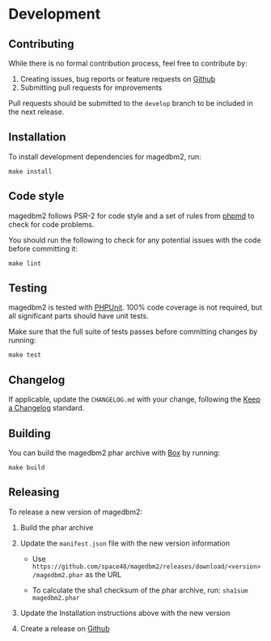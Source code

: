 # Development

## Contributing

While there is no formal contribution process, feel free to contribute by:

1. Creating issues, bug reports or feature requests on [Github](https://github.com/space48/magedbm2/issues)
2. Submitting pull requests for improvements

Pull requests should be submitted to the `develop` branch to be included in the next release.

## Installation

To install development dependencies for magedbm2, run:

    make install

## Code style

magedbm2 follows PSR-2 for code style and a set of rules from [phpmd](https://phpmd.org/) to check for code problems.

You should run the following to check for any potential issues with the code before committing it:

    make lint

## Testing

magedbm2 is tested with [PHPUnit](https://phpunit.de). 100% code coverage is not required, but all significant parts should have unit tests.

Make sure that the full suite of tests passes before committing changes by running:

    make test

## Changelog

If applicable, update the `CHANGELOG.md` with your change, following the [Keep a Changelog](https://keepachangelog.com/en/1.0.0/) standard.

## Building

You can build the magedbm2 phar archive with [Box](https://github.com/box-project/box2) by running:

    make build

## Releasing

To release a new version of magedbm2:

1. Build the phar archive
2. Update the `manifest.json` file with the new version information

    - Use `https://github.com/space48/magedbm2/releases/download/<version>/magedbm2.phar` as the URL
    
    - To calculate the sha1 checksum of the phar archive, run: `sha1sum magedbm2.phar`

3. Update the Installation instructions above with the new version
4. Create a release on [Github](https://github.com/space48/magedbm2/releases)
